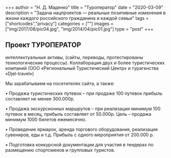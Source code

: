 +++
author = "Н. Д. Маденко"
title = "Туроператор"
date = "2020-03-09"
description = "Задача нацпроектов — реальные позитивные изменения в жизни каждого российского гражданина и каждой семьи"
tags = ["shortcodes","privacy"]
categories = [""]
images = ["img/2017/08/pic04.jpg", "img/2014/04/pic01.jpg"]
type = "post"
+++


## Проект ТУРОПЕРАТОР

интеллектуальные активы, (сайты, переводы, протестированы технологические процессы). Коллаборация двух и более туристических компаний (ООО «Региональный Туристический Центр» и  турагенства «Djel-travel»)

Мы зарабатываем на посетителях сайта, а также:

•	Продажа туристических путевок – при продаже 100 путевок прибыль составляет не менее 300.000р. 

•	Продажа экскурсионных маршрутов – при реализации минимум 100 путевок в месяц, прибыль составляет от 50.000р. Цель – продажа минимум 1000 билетов ежемесячно.

•	Проведение ярмарок, аренда торгового оборудования, реализация сувениров, еды и т.д. Прибыль с одного мероприятия от 200.000 р. 

•	Подготовка конкурсной документации для участия в  тендерах по размещению спортсменов и групповых туристов. 


